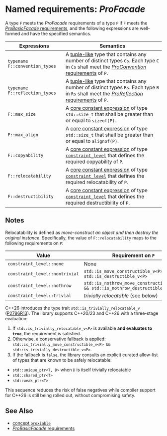 # Named requirements: *ProFacade*

A type `F` meets the *ProFacade* requirements of a type `P` if `F` meets the [*ProBasicFacade* requirements](ProBasicFacade.md), and the following expressions are well-formed and have the specified semantics.

| Expressions                    | Semantics                                                    |
| ------------------------------ | ------------------------------------------------------------ |
| `typename F::convention_types` | A [tuple-like](https://en.cppreference.com/w/cpp/utility/tuple/tuple-like) type that contains any number of distinct types `Cs`. Each type `C` in `Cs` shall meet the [*ProConvention* requirements](ProConvention.md) of `P`. |
| `typename F::reflection_types` | A [tuple-like](https://en.cppreference.com/w/cpp/utility/tuple/tuple-like) type that contains any number of distinct types `Rs`. Each type `R` in `Rs` shall meet the [*ProReflection* requirements](ProReflection.md) of `P`. |
| `F::max_size`                  | A [core constant expression](https://en.cppreference.com/w/cpp/language/constant_expression) of type `std::size_t` that shall be greater than or equal to `sizeof(P)`. |
| `F::max_align`                 | A [core constant expression](https://en.cppreference.com/w/cpp/language/constant_expression) of type `std::size_t` that shall be greater than or equal to `alignof(P)`. |
| `F::copyability`               | A [core constant expression](https://en.cppreference.com/w/cpp/language/constant_expression) of type [`constraint_level`](constraint_level.md) that defines the required copyability of `P`. |
| `F::relocatability`            | A [core constant expression](https://en.cppreference.com/w/cpp/language/constant_expression) of type [`constraint_level`](constraint_level.md) that defines the required relocatability of `P`. |
| `F::destructibility`           | A [core constant expression](https://en.cppreference.com/w/cpp/language/constant_expression) of type [`constraint_level`](constraint_level.md) that defines the required destructibility of `P`. |

## Notes

Relocatability is defined as *move-construct an object and then destroy the original instance*. Specifically, the value of `F::relocatability` maps to the following requirements on `P`:

| Value                          | Requirement on `P`                                           |
| ------------------------------ | ------------------------------------------------------------ |
| `constraint_level::none`       | None                                                         |
| `constraint_level::nontrivial` | `std::is_move_constructible_v<P> && std::is_destructible_v<P>` |
| `constraint_level::nothrow`    | `std::is_nothrow_move_constructible_v<P> && std::is_nothrow_destructible_v<P>` |
| `constraint_level::trivial`    | *trivially relocatable* (see below)                          |

C++26 introduces the type trait `std::is_trivially_relocatable_v` ([P2786R13](https://www.open-std.org/jtc1/sc22/wg21/docs/papers/2025/p2786r13.html)). The library supports C++20/23 and C++26 with a three-stage evaluation:

1. If `std::is_trivially_relocatable_v<P>` is available **and evaluates to `true`**, the requirement is satisfied.
2. Otherwise, a conservative fallback is applied: `std::is_trivially_move_constructible_v<P> && std::is_trivially_destructible_v<P>`.
3. If the fallback is `false`, the library consults an explicit curated allow-list of types that are known to be safely relocatable:
  - `std::unique_ptr<T, D>` when `D` is itself trivially relocatable
  - `std::shared_ptr<T>`
  - `std::weak_ptr<T>`

This sequence reduces the risk of false negatives while compiler support for C++26 is still being rolled out, without compromising safety.

## See Also

- [concept `proxiable`](proxiable.md)
- [*ProBasicFacade* requirements](ProBasicFacade.md)

